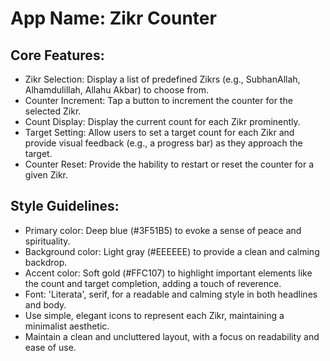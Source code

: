 # **App Name**: Zikr Counter

## Core Features:

- Zikr Selection: Display a list of predefined Zikrs (e.g., SubhanAllah, Alhamdulillah, Allahu Akbar) to choose from.
- Counter Increment: Tap a button to increment the counter for the selected Zikr.
- Count Display: Display the current count for each Zikr prominently.
- Target Setting: Allow users to set a target count for each Zikr and provide visual feedback (e.g., a progress bar) as they approach the target.
- Counter Reset: Provide the hability to restart or reset the counter for a given Zikr.

## Style Guidelines:

- Primary color: Deep blue (#3F51B5) to evoke a sense of peace and spirituality.
- Background color: Light gray (#EEEEEE) to provide a clean and calming backdrop.
- Accent color: Soft gold (#FFC107) to highlight important elements like the count and target completion, adding a touch of reverence.
- Font: 'Literata', serif, for a readable and calming style in both headlines and body.
- Use simple, elegant icons to represent each Zikr, maintaining a minimalist aesthetic.
- Maintain a clean and uncluttered layout, with a focus on readability and ease of use.